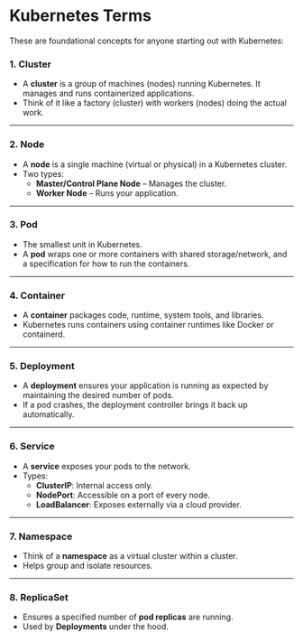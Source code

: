 

#  **Kubernetes Terms**

These are foundational concepts for anyone starting out with Kubernetes:

### 1. **Cluster**
- A **cluster** is a group of machines (nodes) running Kubernetes. It manages and runs containerized applications.
- Think of it like a factory (cluster) with workers (nodes) doing the actual work.

---

### 2. **Node**
- A **node** is a single machine (virtual or physical) in a Kubernetes cluster.
- Two types:  
  - **Master/Control Plane Node** – Manages the cluster.  
  - **Worker Node** – Runs your application.

---

### 3. **Pod**
- The smallest unit in Kubernetes.
- A **pod** wraps one or more containers with shared storage/network, and a specification for how to run the containers.

---

### 4. **Container**
- A **container** packages code, runtime, system tools, and libraries.
- Kubernetes runs containers using container runtimes like Docker or containerd.

---

### 5. **Deployment**
- A **deployment** ensures your application is running as expected by maintaining the desired number of pods.
- If a pod crashes, the deployment controller brings it back up automatically.

---

### 6. **Service**
- A **service** exposes your pods to the network.
- Types:
  - **ClusterIP**: Internal access only.
  - **NodePort**: Accessible on a port of every node.
  - **LoadBalancer**: Exposes externally via a cloud provider.

---

### 7. **Namespace**
- Think of a **namespace** as a virtual cluster within a cluster.
- Helps group and isolate resources.

---

### 8. **ReplicaSet**
- Ensures a specified number of **pod replicas** are running.
- Used by **Deployments** under the hood.

